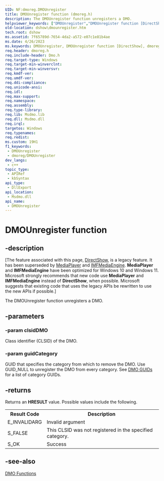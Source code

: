 ```yaml
---
UID: NF:dmoreg.DMOUnregister
title: DMOUnregister function (dmoreg.h)
description: The DMOUnregister function unregisters a DMO.
helpviewer_keywords: ["DMOUnregister","DMOUnregister function [DirectShow]","dmoreg/DMOUnregister","dshow.dmounregister"]
old-location: dshow\dmounregister.htm
tech.root: dshow
ms.assetid: 7f65789d-7654-4da2-a572-e07c1e81b4ae
ms.date: 4/26/2023
ms.keywords: DMOUnregister, DMOUnregister function [DirectShow], dmoreg/DMOUnregister, dshow.dmounregister
req.header: dmoreg.h
req.include-header: Dmo.h
req.target-type: Windows
req.target-min-winverclnt: 
req.target-min-winversvr: 
req.kmdf-ver: 
req.umdf-ver: 
req.ddi-compliance: 
req.unicode-ansi: 
req.idl: 
req.max-support: 
req.namespace: 
req.assembly: 
req.type-library: 
req.lib: Msdmo.lib
req.dll: Msdmo.dll
req.irql: 
targetos: Windows
req.typenames: 
req.redist: 
ms.custom: 19H1
f1_keywords:
 - DMOUnregister
 - dmoreg/DMOUnregister
dev_langs:
 - c++
topic_type:
 - APIRef
 - kbSyntax
api_type:
 - DllExport
api_location:
 - Msdmo.dll
api_name:
 - DMOUnregister
---
```


# DMOUnregister function


## -description

\[The feature associated with this page, [DirectShow](/windows/win32/directshow/directshow), is a legacy feature. It has been superseded by [MediaPlayer](/uwp/api/Windows.Media.Playback.MediaPlayer) and [IMFMediaEngine](/windows/win32/api/mfmediaengine/nn-mfmediaengine-imfmediaengine). **MediaPlayer** and **IMFMediaEngine** have been optimized for Windows 10 and Windows 11. Microsoft strongly recommends that new code use **MediaPlayer** and **IMFMediaEngine** instead of **DirectShow**, when possible. Microsoft suggests that existing code that uses the legacy APIs be rewritten to use the new APIs if possible.\]

The DMOUnregister function unregisters a DMO.

## -parameters

### -param clsidDMO

Class identifier (CLSID) of the DMO.

### -param guidCategory

GUID that specifies the category from which to remove the DMO. Use GUID_NULL to unregister the DMO from every category. See <a href="/windows/desktop/DirectShow/dmo-guids">DMO GUIDs</a> for a list of category GUIDs.

## -returns

Returns an <b>HRESULT</b> value. Possible values include the following.

<table>
<tr>
<th>Result Code</th>
<th>Description</th>
</tr>
<tr>
<td>E_INVALIDARG</td>
<td>Invalid argument</td>
</tr>
<tr>
<td>S_FALSE</td>
<td>This CLSID was not registered in the specified category.</td>
</tr>
<tr>
<td>S_OK</td>
<td>Success</td>
</tr>
</table>

## -see-also

<a href="/windows/desktop/DirectShow/dmo-functions">DMO Functions</a>